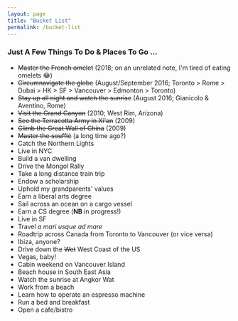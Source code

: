 ```yaml
---
layout: page
title: "Bucket List"
permalink: /bucket-list
---
```

### Just A Few Things To Do & Places To Go ...
- ~~Master the French omelet~~ (2018; on an unrelated note, I'm tired of eating omelets :joy:)
- ~~Circumnavigate the globe~~ (August/September 2016; Toronto > Rome > Dubai > HK > SF > Vancouver > Edmonton > Toronto)
- ~~Stay up all night and watch the sunrise~~ (August 2016; Gianicolo & Aventino, Rome)
- ~~Visit the Grand Canyon~~ (2010; West Rim, Arizona)
- ~~See the Terracotta Army in Xi'an~~ (2009)
- ~~Climb the Great Wall of China~~ (2009)
- ~~Master the soufflé~~ (a long time ago?)
- Catch the Northern Lights
- Live in NYC
- Build a van dwelling
- Drive the Mongol Rally
- Take a long distance train trip
- Endow a scholarship
- Uphold my grandparents' values
- Earn a liberal arts degree
- Sail across an ocean on a cargo vessel
- Earn a CS degree (**NB** in progress!)
- Live in SF
- Travel _a mari usque ad mare_
- Roadtrip across Canada from Toronto to Vancouver (or vice versa)
- Ibiza, anyone?
- Drive down the ~~Wet~~ West Coast of the US
- Vegas, baby!
- Cabin weekend on Vancouver Island
- Beach house in South East Asia
- Watch the sunrise at Angkor Wat
- Work from a beach
- Learn how to operate an espresso machine
- Run a bed and breakfast
- Open a cafe/bistro
